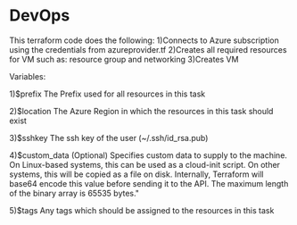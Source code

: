 # DevOps

This terraform code does the following:
1)Connects to Azure subscription using the credentials from azureprovider.tf
2)Creates all required resources for VM such as: resource group and networking
3)Creates VM

Variables:

1)$prefix
The Prefix used for all resources in this task
 
2)$location
The Azure Region in which the resources in this task should exist

3)$sshkey
The ssh key of the user (~/.ssh/id_rsa.pub)

4)$custom_data
(Optional) Specifies custom data to supply to the machine. On Linux-based systems, this can be used as a cloud-init script. On other systems, this will be copied as a file on disk. Internally, Terraform will base64 encode this value before sending it to the API. The maximum length of the binary array is 65535 bytes."

5)$tags
Any tags which should be assigned to the resources in this task

